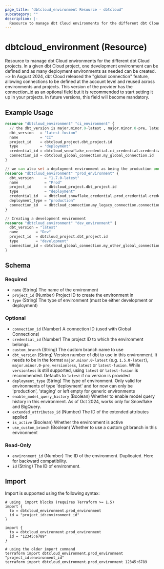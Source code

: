 ```yaml
---
page_title: "dbtcloud_environment Resource - dbtcloud"
subcategory: ""
description: |-
  Resource to manage dbt Cloud environments for the different dbt Cloud projects. In a given dbt Cloud project, one development environment can be defined and as many deployment environments as needed can be created. ~> In August 2024, dbt Cloud released the "global connection" feature, allowing connections to be defined at the account level and reused across environments and projects. This version of the provider has the connection_id as an optional field but it is recommended to start setting it up in your projects. In future versions, this field will become mandatory.
---
```


# dbtcloud_environment (Resource)


Resource to manage dbt Cloud environments for the different dbt Cloud projects. In a given dbt Cloud project, one development environment can be defined and as many deployment environments as needed can be created. ~> In August 2024, dbt Cloud released the "global connection" feature, allowing connections to be defined at the account level and reused across environments and projects. This version of the provider has the connection_id as an optional field but it is recommended to start setting it up in your projects. In future versions, this field will become mandatory.

## Example Usage

```terraform
resource "dbtcloud_environment" "ci_environment" {
  // the dbt_version is major.minor.0-latest , major.minor.0-pre, latest or latest-fusion (by default, it is set to latest if not configured)
  dbt_version   = "latest-fusion"
  name          = "CI"
  project_id    = dbtcloud_project.dbt_project.id
  type          = "deployment"
  credential_id = dbtcloud_snowflake_credential.ci_credential.credential_id
  connection_id = dbtcloud_global_connection.my_global_connection.id
}

// we can also set a deployment environment as being the production one
resource "dbtcloud_environment" "prod_environment" {
  dbt_version     = "1.7.0-latest"
  name            = "Prod"
  project_id      = dbtcloud_project.dbt_project.id
  type            = "deployment"
  credential_id   = dbtcloud_snowflake_credential.prod_credential.credential_id
  deployment_type = "production"
  connection_id   = dbtcloud_connection.my_legacy_connection.connection_id
}

// Creating a development environment
resource "dbtcloud_environment" "dev_environment" {
  dbt_version = "latest"
  name        = "Dev"
  project_id  = dbtcloud_project.dbt_project.id
  type        = "development"
  connection_id = dbtcloud_global_connection.my_other_global_connection.id
}
```

<!-- schema generated by tfplugindocs -->
## Schema

### Required

- `name` (String) The name of the environment
- `project_id` (Number) Project ID to create the environment in
- `type` (String) The type of environment (must be either development or deployment)

### Optional

- `connection_id` (Number) A connection ID (used with Global Connections)
- `credential_id` (Number) The project ID to which the environment belongs.
- `custom_branch` (String) The custom branch name to use
- `dbt_version` (String) Version number of dbt to use in this environment. It needs to be in the format `major.minor.0-latest` (e.g. `1.5.0-latest`), `major.minor.0-pre`, `versionless`, `latest` or `latest-fusion`. While `versionless` is still supported, using `latest` or `latest-fusion` is recommended. Defaults to `latest` if no version is provided
- `deployment_type` (String) The type of environment. Only valid for environments of type 'deployment' and for now can only be 'production', 'staging' or left empty for generic environments
- `enable_model_query_history` (Boolean) Whether to enable model query history in this environment. As of Oct 2024, works only for Snowflake and BigQuery.
- `extended_attributes_id` (Number) The ID of the extended attributes applied
- `is_active` (Boolean) Whether the environment is active
- `use_custom_branch` (Boolean) Whether to use a custom git branch in this environment

### Read-Only

- `environment_id` (Number) The ID of the environment. Duplicated. Here for backward compatibility.
- `id` (String) The ID of environment.

## Import

Import is supported using the following syntax:

```shell
# using  import blocks (requires Terraform >= 1.5)
import {
  to = dbtcloud_environment.prod_environment
  id = "project_id:environment_id"
}

import {
  to = dbtcloud_environment.prod_environment
  id = "12345:6789"
}

# using the older import command
terraform import dbtcloud_environment.prod_environment "project_id:environment_id"
terraform import dbtcloud_environment.prod_environment 12345:6789
```
